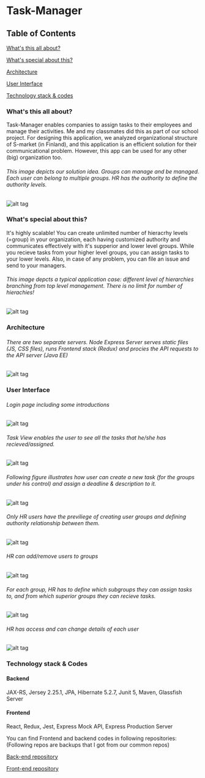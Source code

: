 # Task-Manager

## Table of Contents
[What's this all about?](#whatisthis) 

[What's special about this?](#special) 

[Architecture](#Architecture)  

[User Interface](#look) 

[Technology stack & codes](#stack)







<a name="whatisthis"/>

### What's this all about?

Task-Manager enables companies to assign tasks to their employees and manage their activities. 
Me and my classmates did this as part of our school project. For designing this application, we analyzed organizational structure of S-market (in Finland), and this application is an efficient solution for their communicational problem. However, this app can be used for any other (big) organization too. 

###### This image depicts our solution idea. Groups can manage and be managed. Each user can belong to multiple groups. HR has the authority to define the authority levels.
![alt tag](https://github.com/anderson-martin/Task-Manager/blob/master/pictures/eight.jpg)

<a name="special"/>

### What's special about this?

It's highly scalable! You can create unlimited number of hieracrhy levels (=group) in your organization, each having customized authority and communicates effectively with it's supperior and lower level groups. While you recieve tasks from your higher level groups, you can assign tasks to your lower levels. Also, in case of any problem, you can file an issue and send to your managers.

###### This image depcts a typical application case: different level of hierarchies branching from top level management. There is no limit for number of hierachies!
![alt tag](https://github.com/anderson-martin/Task-Manager/blob/master/pictures/nine.jpg)

<a name="Architecture"/>

### Architecture

###### There are two separate servers. Node Express Server serves static files (JS, CSS files), runs Frontend stack (Redux) and procies the API requests to the API server (Java EE)
![alt tag](https://github.com/anderson-martin/Task-Manager/blob/master/pictures/ten.jpg)

<a name="look"/>

### User Interface

###### Login page including some introductions
![alt tag](https://github.com/anderson-martin/Task-Manager/blob/master/pictures/one.png)


###### Task View enables the user to see all the tasks that he/she has recieved/assigned. 
![alt tag](https://github.com/anderson-martin/Task-Manager/blob/master/pictures/two.jpg)


###### Following figure illustrates how user can create a new task (for the groups under his control) and assign a deadline & description to it.
![alt tag](https://github.com/anderson-martin/Task-Manager/blob/master/pictures/three.jpg)


###### Only HR users have the previliege of creating user groups and defining authority relationship between them.
![alt tag](https://github.com/anderson-martin/Task-Manager/blob/master/pictures/four.jpg)


###### HR can add/remove users to groups
![alt tag](https://github.com/anderson-martin/Task-Manager/blob/master/pictures/five.jpg)


###### For each group, HR has to define which subgroups they can assign tasks to, and from which superior groups they can recieve tasks.
![alt tag](https://github.com/anderson-martin/Task-Manager/blob/master/pictures/six.jpg)


###### HR has access and can change details of each user
![alt tag](https://github.com/anderson-martin/Task-Manager/blob/master/pictures/seven.jpg)

<a name="stack"/>

### Technology stack & Codes
#### Backend
JAX-RS, Jersey 2.25.1, JPA, Hibernate 5.2.7, Junit 5, Maven, Glassfish Server

#### Frontend
React, Redux, Jest, Express Mock API, Express Production Server

You can find Frontend and backend codes in following repositories:
(Following repos are backups that I got from our common repos)

[Back-end repository](https://github.com/anderson-martin/TaskManager-Backend)

[Front-end repository](https://github.com/anderson-martin/TaskManager-FrontEnd)










